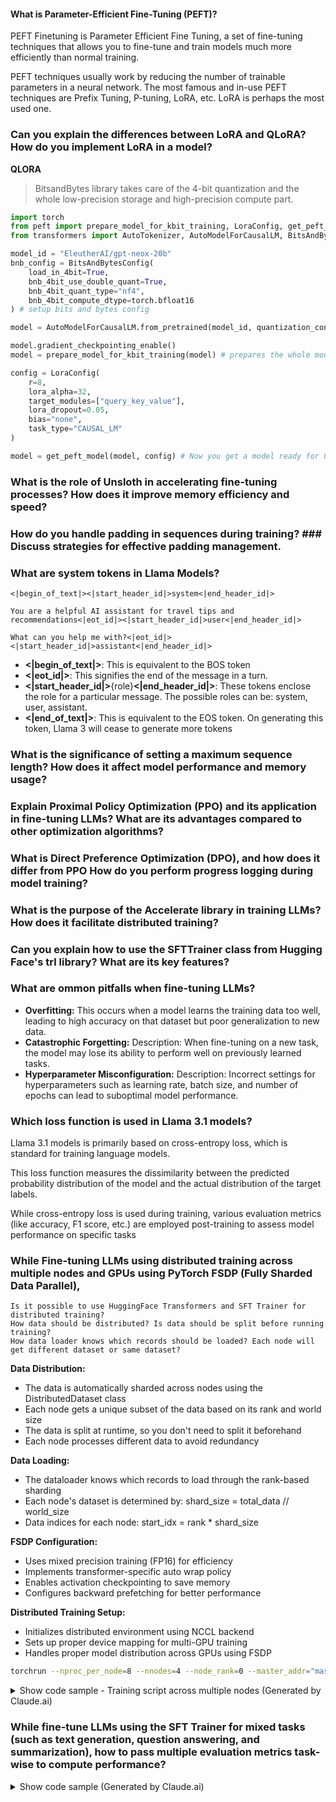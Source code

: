 #### What is Parameter-Efficient Fine-Tuning (PEFT)?

PEFT Finetuning is Parameter Efficient Fine Tuning, a set of fine-tuning techniques that allows you to fine-tune and train models much more efficiently than normal training.

PEFT techniques usually work by reducing the number of trainable parameters in a neural network. The most famous and in-use PEFT techniques are Prefix Tuning, P-tuning, LoRA, etc. LoRA is perhaps the most used one.

### Can you explain the differences between LoRA and QLoRA? How do you implement LoRA in a model?

**QLORA**

> BitsandBytes library takes care of the 4-bit quantization and the whole low-precision storage and high-precision compute part.

```python
import torch
from peft import prepare_model_for_kbit_training, LoraConfig, get_peft_model
from transformers import AutoTokenizer, AutoModelForCausalLM, BitsAndBytesConfig

model_id = "EleutherAI/gpt-neox-20b"
bnb_config = BitsAndBytesConfig(
    load_in_4bit=True,
    bnb_4bit_use_double_quant=True,
    bnb_4bit_quant_type="nf4",
    bnb_4bit_compute_dtype=torch.bfloat16
) # setup bits and bytes config

model = AutoModelForCausalLM.from_pretrained(model_id, quantization_config=bnb_config, device_map={"":0})

model.gradient_checkpointing_enable()
model = prepare_model_for_kbit_training(model) # prepares the whole model for kbit training

config = LoraConfig(
    r=8, 
    lora_alpha=32, 
    target_modules=["query_key_value"], 
    lora_dropout=0.05, 
    bias="none", 
    task_type="CAUSAL_LM"
)

model = get_peft_model(model, config) # Now you get a model ready for QLoRA training
```
        
### What is the role of Unsloth in accelerating fine-tuning processes? How does it improve memory efficiency and speed?

### How do you handle padding in sequences during training? ### Discuss strategies for effective padding management.

### What are system tokens in Llama Models?
```
<|begin_of_text|><|start_header_id|>system<|end_header_id|>

You are a helpful AI assistant for travel tips and recommendations<|eot_id|><|start_header_id|>user<|end_header_id|>

What can you help me with?<|eot_id|><|start_header_id|>assistant<|end_header_id|>
```
- **<|begin_of_text|>**: This is equivalent to the BOS token
- **<|eot_id|>**: This signifies the end of the message in a turn.
- **<|start_header_id|>**{role}**<|end_header_id|>**: These tokens enclose the role for a particular message. The possible roles can be: system, user, assistant.
- **<|end_of_text|>**:	This is equivalent to the EOS token. On generating this token, Llama 3 will cease to generate more tokens

### What is the significance of setting a maximum sequence length? How does it affect model performance and memory usage?

### Explain Proximal Policy Optimization (PPO) and its application in fine-tuning LLMs? What are its advantages compared to other optimization algorithms?

### What is Direct Preference Optimization (DPO), and how does it differ from PPO How do you perform progress logging during model training?

### What is the purpose of the Accelerate library in training LLMs? How does it facilitate distributed training?
    
### Can you explain how to use the SFTTrainer class from Hugging Face's trl library? What are its key features?

### What are ommon pitfalls when fine-tuning LLMs?

- **Overfitting:** This occurs when a model learns the training data too well, leading to high accuracy on that dataset but poor generalization to new data.
- **Catastrophic Forgetting:** Description: When fine-tuning on a new task, the model may lose its ability to perform well on previously learned tasks.
- **Hyperparameter Misconfiguration:** Description: Incorrect settings for hyperparameters such as learning rate, batch size, and number of epochs can lead to suboptimal model performance.

### Which loss function is used in Llama 3.1 models?

Llama 3.1 models is primarily based on cross-entropy loss, which is standard for training language models.

This loss function measures the dissimilarity between the predicted probability distribution of the model and the actual distribution of the target labels.

While cross-entropy loss is used during training, various evaluation metrics (like accuracy, F1 score, etc.) are employed post-training to assess model performance on specific tasks

### While Fine-tuning LLMs using distributed training across multiple nodes and GPUs using PyTorch FSDP (Fully Sharded Data Parallel),
    Is it possible to use HuggingFace Transformers and SFT Trainer for distributed training?
    How data should be distributed? Is data should be split before running training?
    How data loader knows which records should be loaded? Each node will get different dataset or same dataset?

**Data Distribution:**
- The data is automatically sharded across nodes using the DistributedDataset class
- Each node gets a unique subset of the data based on its rank and world size
- The data is split at runtime, so you don't need to split it beforehand
- Each node processes different data to avoid redundancy

**Data Loading:**
- The dataloader knows which records to load through the rank-based sharding
- Each node's dataset is determined by: shard_size = total_data // world_size
- Data indices for each node: start_idx = rank * shard_size

**FSDP Configuration:**
- Uses mixed precision training (FP16) for efficiency
- Implements transformer-specific auto wrap policy
- Enables activation checkpointing to save memory
- Configures backward prefetching for better performance

**Distributed Training Setup:**
- Initializes distributed environment using NCCL backend
- Sets up proper device mapping for multi-GPU training
- Handles proper model distribution across GPUs using FSDP

```bash
torchrun --nproc_per_node=8 --nnodes=4 --node_rank=0 --master_addr="master_ip" --master_port=29500 train.py
```

<details>

<summary>Show code sample - Training script across multiple nodes (Generated by Claude.ai)</summary>

```python
import os
import torch
import torch.distributed as dist
from torch.utils.data import Dataset, DataLoader
from torch.distributed.fsdp import (
    FullyShardedDataParallel as FSDP,
    MixedPrecision,
    StateDictType,
    FullStateDictConfig,
)
from torch.distributed.fsdp.wrap import (
    transformer_auto_wrap_policy,
    size_based_auto_wrap_policy,
)
from transformers import (
    AutoModelForCausalLM,
    AutoTokenizer,
    Trainer,
    TrainingArguments,
    DataCollatorForLanguageModeling,
)
from datasets import load_dataset
from typing import Dict, List
def setup_distributed():
    """ Initialize distributed training environment """
    if "RANK" in os.environ and "WORLD_SIZE" in os.environ:
        rank = int(os.environ["RANK"])
        world_size = int(os.environ["WORLD_SIZE"])
        local_rank = int(os.environ["LOCAL_RANK"])
        
        dist.init_process_group("nccl")
        torch.cuda.set_device(local_rank)
        
        return rank, world_size, local_rank
    else:
        raise ValueError("RANK and WORLD_SIZE environment variables must be set")

class DistributedDataset(Dataset):
    def __init__(self, dataset, rank: int, world_size: int, tokenizer):
        """
        Initialize dataset with sharding for distributed training
        
        Args:
            dataset: HuggingFace dataset
            rank: Current process rank
            world_size: Total number of processes
            tokenizer: HuggingFace tokenizer
        """
        # Shard the dataset
        self.shard_size = len(dataset) // world_size
        start_idx = rank * self.shard_size
        end_idx = start_idx + self.shard_size if rank != world_size - 1 else len(dataset)
        
        self.data = dataset[start_idx:end_idx]
        self.tokenizer = tokenizer
    
    def __len__(self):
        return len(self.data)
    
    def __getitem__(self, idx):
        item = self.data[idx]
        # Assuming 'text' is the column name in your dataset
        encoded = self.tokenizer(
            item['text'],
            truncation=True,
            max_length=512,
            padding='max_length',
            return_tensors='pt'
        )
        return {
            'input_ids': encoded['input_ids'].squeeze(),
            'attention_mask': encoded['attention_mask'].squeeze()
        }

def get_fsdp_config():
    """Configure FSDP settings"""
    mixed_precision_policy = MixedPrecision(
        param_dtype=torch.float16,
        reduce_dtype=torch.float16,
        buffer_dtype=torch.float16,
    )
    
    return {
        "mixed_precision": mixed_precision_policy,
        "auto_wrap_policy": transformer_auto_wrap_policy,
        "sharding_strategy": "FULL_SHARD",
        "cpu_offload": False,
        "backward_prefetch": "BACKWARD_PRE",
        "activation_checkpointing": True,
    }

def main():
    # Setup distributed environment
    rank, world_size, local_rank = setup_distributed()
    
    # Initialize model and tokenizer
    model_name = "facebook/opt-350m"  # Example model
    tokenizer = AutoTokenizer.from_pretrained(model_name)
    model = AutoModelForCausalLM.from_pretrained(model_name)
    
    # Wrap model with FSDP
    fsdp_config = get_fsdp_config()
    model = FSDP(
        model,
        device_id=torch.cuda.current_device(),
        **fsdp_config
    )
    
    # Load and prepare dataset
    dataset = load_dataset("your_dataset_name")
    train_dataset = DistributedDataset(
        dataset['train'],
        rank,
        world_size,
        tokenizer
    )
    
    # Training arguments
    training_args = TrainingArguments(
        output_dir="./output",
        per_device_train_batch_size=8,
        gradient_accumulation_steps=4,
        num_train_epochs=3,
        learning_rate=5e-5,
        fp16=True,
        logging_steps=100,
        save_steps=1000,
        local_rank=local_rank,
    )
    
    # Data collator
    data_collator = DataCollatorForLanguageModeling(
        tokenizer=tokenizer,
        mlm=False
    )
    
    # Initialize trainer
    trainer = Trainer(
        model=model,
        args=training_args,
        train_dataset=train_dataset,
        data_collator=data_collator,
    )
    
    # Start training
    trainer.train()
    
    # Save model (only on rank 0)
    if rank == 0:
        save_policy = FullStateDictConfig(offload_to_cpu=True, rank0_only=True)
        with FSDP.state_dict_type(model, StateDictType.FULL_STATE_DICT, save_policy):
            state_dict = model.state_dict()
            torch.save(state_dict, "model_checkpoint.pt")

if __name__ == "__main__":
    main()

```
</details>

### While fine-tune LLMs using the SFT Trainer for mixed tasks (such as text generation, question answering, and summarization), how to pass multiple evaluation metrics task-wise to compute performance?

<details>
Set up the SFT Trainer in Hugging Face's transformers library to fine-tune a model for mixed tasks (text generation, question answering, and summarization) while specifying multiple evaluation metrics.
<summary>Show code sample (Generated by Claude.ai)</summary>
```python
from transformers import Trainer, TrainingArguments, AutoModelForSeq2SeqLM, AutoTokenizer
from datasets import load_dataset, load_metric
from typing import Dict, List, Union
import numpy as np

class MultiTaskTrainer(Trainer):
    """Custom Trainer class for handling multiple tasks"""
    def __init__(self, *args, **kwargs):
        # Extract task-specific metrics before passing remaining args to parent
        self.metrics = kwargs.pop('metrics', {})
        super().__init__(*args, **kwargs)

    def compute_metrics(self, eval_pred):
        """Compute metrics for all tasks"""
        predictions, labels = eval_pred
        # First element in labels is assumed to be task_ids
        task_ids = labels[:, 0].tolist()
        # Remove task_ids from labels
        labels = labels[:, 1:]
        
        # Convert logits to predictions
        predictions = np.argmax(predictions, axis=-1)
        
        # Decode predictions and labels
        decoded_preds = self.tokenizer.batch_decode(predictions, skip_special_tokens=True)
        decoded_labels = self.tokenizer.batch_decode(labels, skip_special_tokens=True)
        
        # Group predictions by task
        task_predictions: Dict[str, List] = {
            "text_generation": [],
            "question_answering": [],
            "summarization": []
        }
        task_labels: Dict[str, List] = {
            "text_generation": [],
            "question_answering": [],
            "summarization": []
        }
        
        # Map task IDs to task types
        task_map = {0: "text_generation", 1: "question_answering", 2: "summarization"}
        
        # Group predictions and labels by task
        for pred, label, task_id in zip(decoded_preds, decoded_labels, task_ids):
            task_type = task_map[task_id]
            task_predictions[task_type].append(pred)
            task_labels[task_type].append(label)
        
        # Compute metrics for each task
        results = {}
        for task_type in task_predictions:
            if len(task_predictions[task_type]) > 0:
                task_metric = self.metrics[task_type].compute(
                    predictions=task_predictions[task_type],
                    references=task_labels[task_type]
                )
                # Add task prefix to metric names
                results.update({
                    f"{task_type}_{k}": v 
                    for k, v in task_metric.items()
                })
        
        return results

class MultiTaskDataset:
    """Dataset class that handles multiple tasks"""
    def __init__(self, dataset, tokenizer, max_length=512):
        self.dataset = dataset
        self.tokenizer = tokenizer
        self.max_length = max_length
        
    def __len__(self):
        return len(self.dataset)
    
    def __getitem__(self, idx):
        item = self.dataset[idx]
        
        # Determine task type from dataset
        task_type = item['task_type']  # Assume dataset has this field
        task_id = {
            "text_generation": 0,
            "question_answering": 1,
            "summarization": 2
        }[task_type]
        
        # Encode input and output
        inputs = self.tokenizer(
            item['input_text'],
            truncation=True,
            max_length=self.max_length,
            padding='max_length',
            return_tensors='pt'
        )
        
        outputs = self.tokenizer(
            item['output_text'],
            truncation=True,
            max_length=self.max_length,
            padding='max_length',
            return_tensors='pt'
        )
        
        # Add task_id as first token of labels
        labels = outputs['input_ids'].clone()
        labels = torch.cat([torch.tensor([[task_id]]), labels], dim=1)
        
        return {
            'input_ids': inputs['input_ids'].squeeze(),
            'attention_mask': inputs['attention_mask'].squeeze(),
            'labels': labels.squeeze()
        }

def main():
    # Load model and tokenizer
    model_name = "your-model-name"  # Replace with your model name
    model = AutoModelForSeq2SeqLM.from_pretrained(model_name)
    tokenizer = AutoTokenizer.from_pretrained(model_name)
    
    # Load metrics
    metrics = {
        "text_generation": load_metric("bleu"),
        "question_answering": load_metric("squad"),
        "summarization": load_metric("rouge")
    }
    
    # Load dataset
    dataset = load_dataset("your-dataset-name")
    
    # Create multi-task datasets
    train_dataset = MultiTaskDataset(dataset['train'], tokenizer)
    eval_dataset = MultiTaskDataset(dataset['validation'], tokenizer)
    
    # Define training arguments
    training_args = TrainingArguments(
        output_dir="./results",
        evaluation_strategy="epoch",
        per_device_train_batch_size=8,
        per_device_eval_batch_size=8,
        num_train_epochs=3,
        logging_dir='./logs',
    )
    
    # Initialize the custom trainer
    trainer = MultiTaskTrainer(
        model=model,
        args=training_args,
        train_dataset=train_dataset,
        eval_dataset=eval_dataset,
        tokenizer=tokenizer,
        metrics=metrics
    )
    
    # Train and evaluate
    trainer.train()
    trainer.evaluate()

if __name__ == "__main__":
    main()
```
</details>

### GPTQ vs. BitsandBytes (NF4)

NF4 is part of the bitsandbytes library,
- **Normalization**: Weights are normalized before quantization, allowing for efficient representation of common values.
- **4-bit Quantization**: Weights are quantized to 4 bits with evenly spaced levels based on normalized weights.
- **Dequantization During Computation**: Although weights are stored in 4-bit format, they are dequantized during computation to enhance performance.


GPTQ stands for Post-Training Quantization,
- **Dynamic Dequantization**: Weights are dynamically dequantized to float16 during inference, which improves performance while keeping memory requirements low.
- **Custom Kernels**: Utilizes specialized kernels for matrix-vector operations, resulting in faster processing speeds compared to other methods like bitsandbytes and GGML.
- **Performance Metrics**: In tests with models like Llama-7B, GPTQ showed lower perplexity (PPL) scores and higher token generation rates than both GGML and NF4


#### Skip Connections vs. Residual
there are two fundamental ways that one could use skip connections through different non-sequential layers:
a) **addition** as in residual architectures,
b) **concatenation** as in densely connected architectures.

<img src="https://theaisummer.com/static/8d19d048cd68d6dce362e025cf3b635a/1ac66/skip-connection.png"/>
<img src="https://theaisummer.com/static/b8156f7a258e0c46eb1e5e7b6bb591bf/ad12c/resnet-concatenation.png" />
